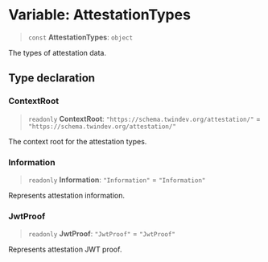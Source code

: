 # Variable: AttestationTypes

> `const` **AttestationTypes**: `object`

The types of attestation data.

## Type declaration

### ContextRoot

> `readonly` **ContextRoot**: `"https://schema.twindev.org/attestation/"` = `"https://schema.twindev.org/attestation/"`

The context root for the attestation types.

### Information

> `readonly` **Information**: `"Information"` = `"Information"`

Represents attestation information.

### JwtProof

> `readonly` **JwtProof**: `"JwtProof"` = `"JwtProof"`

Represents attestation JWT proof.
